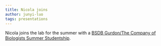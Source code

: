 ```yaml
---
title: Nicola joins 
author: junyi-luo
tags: presentations
---
```


Nicola joins the lab for the summer with a [BSDB Gurdon/The Company of Biologists Summer Studentship](https://bsdb.org/awards/gurdon-studentships-for-summer-vacation-work/). 